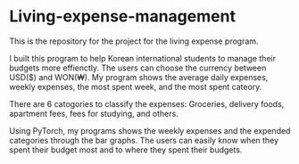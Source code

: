# Living-expense-management
This is the repository for the project for the living expense program.

I built this program to help Korean international students to manage their budgets more effienctly. The users can choose the currency between USD($) and WON(₩).
My program shows the average daily expenses, weekly expenses, the most spent week, and the most spent cateory.

There are 6 catogories to classify the expenses: Groceries, delivery foods, apartment fees, fees for studying, and others.

Using PyTorch, my programs shows the weekly expenses and the expended categories through the bar graphs. The users can easily know when they spent their budget most and to where they spent their budgets.

